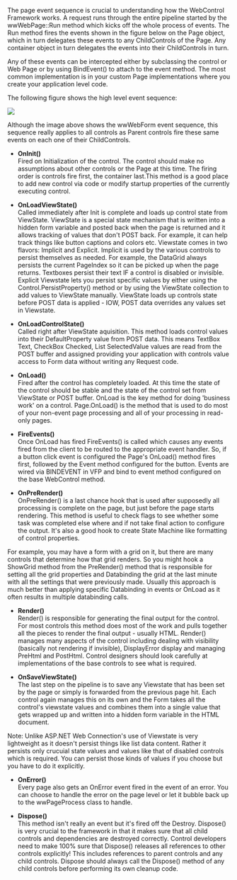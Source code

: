 ﻿The page event sequence is crucial to understanding how the WebControl Framework works. A request runs through the entire pipeline started by the wwWebPage::Run method which kicks off the whole process of events. The Run method fires the events shown in the figure below on the Page object, which in turn delegates these events to any ChildControls of the Page. Any container object in turn delegates the events into their ChildControls in turn.

Any of these events can be intercepted either by subclassing the control or Web Page or by using BindEvent() to attach to the event method. The most common implementation is in your custom Page implementations where you create your application level code.

The following figure shows the high level event sequence:

![](IMAGES%5CWebControls%5CHowItWorks%5CPageEventSequence.jpg)

Although the image above shows the wwWebForm event sequence, this sequence really applies to all controls as Parent controls fire these same events on each one of their ChildControls. 

* **OnInit()**  
Fired on Initialization of the control. The control should make no assumptions about other controls or the Page at this time. The firing order is controls fire first, the container last.This method is a good place to add new control via code or modify startup properties of the currently executing control.

* **OnLoadViewState()**  
Called immediately after Init is complete and loads up control state from ViewState. ViewState is a special state mechanism that is written into a hidden form variable and posted back when the page is returned and it allows tracking of values that don't POST back. For example, it can help track things like button captions and colors etc. Viewstate comes in two flavors: Implicit and Explicit. Implicit is used by the various controls to persist themselves as needed. For example, the DataGrid always persists the current PageIndex so it can be picked up when the page returns. Textboxes persist their text IF a control is disabled or invisible. Explicit Viewstate lets you persist specific values by either using the Control.PersistProperty() method or by using the ViewState collection to add values to ViewState manually. ViewState loads up controls state before POST data is applied - IOW, POST data overrides any values set in Viewstate.

* **OnLoadControlState()**  
Called right after ViewState aquisition. This method loads control values into their DefaultProperty value from POST data. This means TextBox Text, CheckBox Checked, List SelectedValue  values are read from the POST buffer and assigned providing your application with controls value access to Form data without writing any Request code.

* **OnLoad()**  
Fired after the control has completely loaded. At this time the state of the control should be stable and the state of the control set from ViewState or POST buffer. OnLoad is the key method for doing 'business work' on a control. Page.OnLoad() is the method that is used to do most of your non-event page processing and all of your processing in read-only pages.

* **FireEvents()**  
Once OnLoad has fired FireEvents() is called which causes any events fired from the client to be routed to the appropriate event handler. So, if a button click event is configured the Page's OnLoad() method fires first, followed by the Event method configured for the button. Events are wired via BINDEVENT in VFP and bind to event method configured on the base WebControl method. 

* **OnPreRender()**  
OnPreRender() is a last chance hook that is used after supposedly all processing is complete on the page, but just before the page starts rendering. This method is useful to check flags to see whether some task was completed else where and if not take final action to configure the output. It's also a good hook to create State Machine like formatting of control properties.

For example, you may have a form with a grid on it, but there are many controls that determine how that grid renders. So you might hook a ShowGrid method from the PreRender() method that is responsible for setting all the grid properties and Databinding the grid at the last minute with all the settings that were previously made. Usually this approach is much better than applying specific Databinding in events or OnLoad as it often results in multiple databinding calls.

* **Render()**  
Render() is responsible for generating the final output for the control. For most controls this method does most of the work and pulls together all the pieces to render the final output - usually HTML. Render() manages many aspects of the control including dealing with visibility (basically not rendering if invisible), DisplayError display and managing PreHtml and PostHtml. Control designers should look carefully at implementations of the base controls to see what is required.

* **OnSaveViewState()**  
The last step on the pipeline is to save any Viewstate that has been set by the page or simply is forwarded from the previous page hit. Each control again manages this on its own and the Form takes all the control's viewstate values and combines them into a single value that gets wrapped up and written into a hidden form variable in the HTML document. 

Note: Unlike ASP.NET Web Connection's use of Viewstate is very lightweight as it doesn't persist things like list data content. Rather it persists only crucuial state values and values like that of disabled controls which is required. You can persist those kinds of values if you choose but you have to do it explicitly.

* **OnError()**  
Every page also gets an OnError event fired in the event of an error. You can choose to handle the error on the page level or let it bubble back up to the wwPageProcess class to handle.

* **Dispose()**  
This method isn't really an event but it's fired off the Destroy. Dispose() is very crucial to the framework in that it makes sure that all child controls and dependencies are destroyed correctly. Control developers need to make 100% sure that Dispose() releases all references to other controls explicitly! This includes references to parent controls and any child controls. Dispose should always call the Dispose() method of any child controls before performing its own cleanup code.